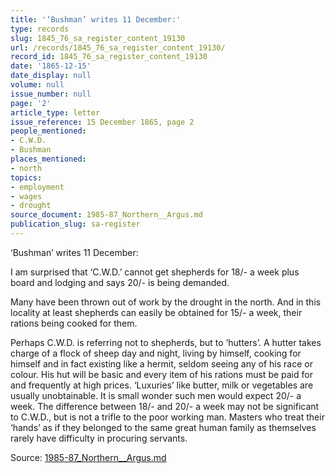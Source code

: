 ```yaml
---
title: '‘Bushman’ writes 11 December:'
type: records
slug: 1845_76_sa_register_content_19130
url: /records/1845_76_sa_register_content_19130/
record_id: 1845_76_sa_register_content_19130
date: '1865-12-15'
date_display: null
volume: null
issue_number: null
page: '2'
article_type: letter
issue_reference: 15 December 1865, page 2
people_mentioned:
- C.W.D.
- Bushman
places_mentioned:
- north
topics:
- employment
- wages
- drought
source_document: 1985-87_Northern__Argus.md
publication_slug: sa-register
---
```


‘Bushman’ writes 11 December:

I am surprised that ‘C.W.D.’ cannot get shepherds for 18/- a week plus board and lodging and says 20/- is being demanded.

Many have been thrown out of work by the drought in the north.  And in this locality at least shepherds can easily be obtained for 15/- a week, their rations being cooked for them.

Perhaps C.W.D. is referring not to shepherds, but to ‘hutters’.  A hutter takes charge of a flock of sheep day and night, living by himself, cooking for himself and in fact existing like a hermit, seldom seeing any of his race or colour.  His hut will be basic and every item of his rations must be paid for and frequently at high prices.  ‘Luxuries’ like butter, milk or vegetables are usually unobtainable.  It is small wonder such men would expect 20/- a week.  The difference between 18/- and 20/- a week may not be significant to C.W.D., but is not a trifle to the poor working man.  Masters who treat their ‘hands’ as if they belonged to the same great human family as themselves rarely have difficulty in procuring servants.

Source: [1985-87_Northern__Argus.md](/downloads/markdown/1985-87_Northern__Argus.md)
